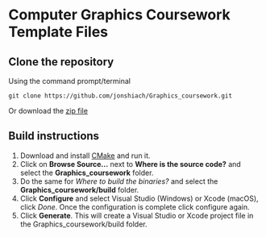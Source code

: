 # Computer Graphics Coursework Template Files

## Clone the repository

Using the command prompt/terminal

```
git clone https://github.com/jonshiach/Graphics_coursework.git
```

Or download the [zip file](https://github.com/jonshiach/Graphics_coursework/zipball/master/)

## Build instructions

1. Download and install <a href="https://www.cmake.org" target="_blank">CMake</a> and run it.
2. Click on **Browse Source...** next to **Where is the source code?** and select the **Graphics_coursework** folder.
3. Do the same for *Where to build the binaries?* and select the **Graphics_coursework/build** folder.
4. Click **Configure** and select Visual Studio (Windows) or Xcode (macOS), click *Done*. Once the configuration is complete click configure again.
5. Click **Generate**. This will create a Visual Studio or Xcode project file in the Graphics_coursework/build folder. 
